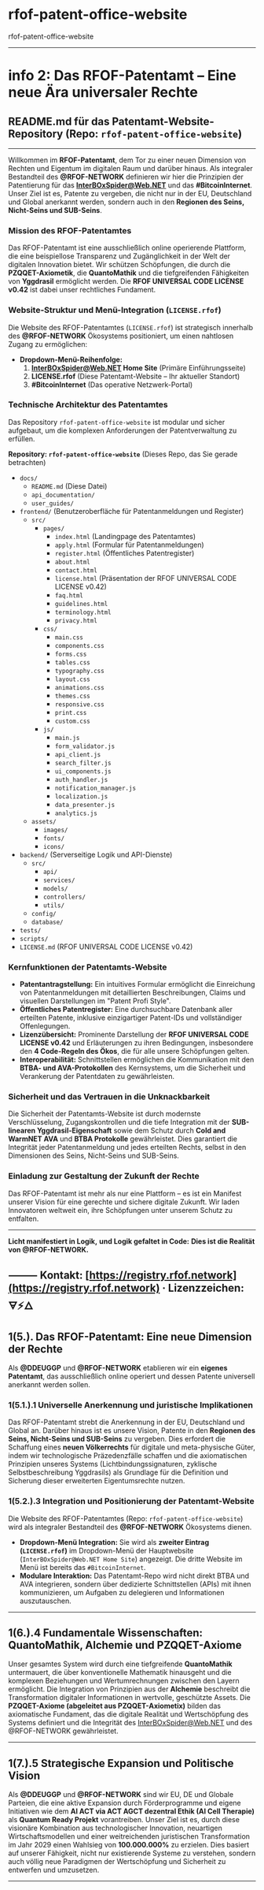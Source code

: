 # rfof-patent-office-website
rfof-patent-office-website

---

# **info 2: Das RFOF-Patentamt – Eine neue Ära universaler Rechte**

## **README.md für das Patentamt-Website-Repository (Repo: `rfof-patent-office-website`)**

---

Willkommen im **RFOF-Patentamt**, dem Tor zu einer neuen Dimension von Rechten und Eigentum im digitalen Raum und darüber hinaus. Als integraler Bestandteil des **@RFOF-NETWORK** definieren wir hier die Prinzipien der Patentierung für das **InterBOxSpider@Web.NET** und das **#BitcoinInternet**. Unser Ziel ist es, Patente zu vergeben, die nicht nur in der EU, Deutschland und Global anerkannt werden, sondern auch in den **Regionen des Seins, Nicht-Seins und SUB-Seins**.

### **Mission des RFOF-Patentamtes**

Das RFOF-Patentamt ist eine ausschließlich online operierende Plattform, die eine beispiellose Transparenz und Zugänglichkeit in der Welt der digitalen Innovation bietet. Wir schützen Schöpfungen, die durch die **PZQQET-Axiometik**, die **QuantoMathik** und die tiefgreifenden Fähigkeiten von **Yggdrasil** ermöglicht werden. Die **RFOF UNIVERSAL CODE LICENSE v0.42** ist dabei unser rechtliches Fundament.

### **Website-Struktur und Menü-Integration (`LICENSE.rfof`)**

Die Website des RFOF-Patentamtes (`LICENSE.rfof`) ist strategisch innerhalb des **@RFOF-NETWORK** Ökosystems positioniert, um einen nahtlosen Zugang zu ermöglichen:

* **Dropdown-Menü-Reihenfolge:**
    1.  **InterBOxSpider@Web.NET Home Site** (Primäre Einführungsseite)
    2.  **LICENSE.rfof** (Diese Patentamt-Website – Ihr aktueller Standort)
    3.  **#BitcoinInternet** (Das operative Netzwerk-Portal)

### **Technische Architektur des Patentamtes**

Das Repository `rfof-patent-office-website` ist modular und sicher aufgebaut, um die komplexen Anforderungen der Patentverwaltung zu erfüllen.

**Repository: `rfof-patent-office-website`**
(Dieses Repo, das Sie gerade betrachten)

* `docs/`
    * `README.md` (Diese Datei)
    * `api_documentation/`
    * `user_guides/`
* `frontend/` (Benutzeroberfläche für Patentanmeldungen und Register)
    * `src/`
        * `pages/`
            * `index.html` (Landingpage des Patentamtes)
            * `apply.html` (Formular für Patentanmeldungen)
            * `register.html` (Öffentliches Patentregister)
            * `about.html`
            * `contact.html`
            * `license.html` (Präsentation der RFOF UNIVERSAL CODE LICENSE v0.42)
            * `faq.html`
            * `guidelines.html`
            * `terminology.html`
            * `privacy.html`
        * `css/`
            * `main.css`
            * `components.css`
            * `forms.css`
            * `tables.css`
            * `typography.css`
            * `layout.css`
            * `animations.css`
            * `themes.css`
            * `responsive.css`
            * `print.css`
            * `custom.css`
        * `js/`
            * `main.js`
            * `form_validator.js`
            * `api_client.js`
            * `search_filter.js`
            * `ui_components.js`
            * `auth_handler.js`
            * `notification_manager.js`
            * `localization.js`
            * `data_presenter.js`
            * `analytics.js`
    * `assets/`
        * `images/`
        * `fonts/`
        * `icons/`
* `backend/` (Serverseitige Logik und API-Dienste)
    * `src/`
        * `api/`
        * `services/`
        * `models/`
        * `controllers/`
        * `utils/`
    * `config/`
    * `database/`
* `tests/`
* `scripts/`
* `LICENSE.md` (RFOF UNIVERSAL CODE LICENSE v0.42)

### **Kernfunktionen der Patentamts-Website**

* **Patentantragstellung:** Ein intuitives Formular ermöglicht die Einreichung von Patentanmeldungen mit detaillierten Beschreibungen, Claims und visuellen Darstellungen im "Patent Profi Style".
* **Öffentliches Patentregister:** Eine durchsuchbare Datenbank aller erteilten Patente, inklusive einzigartiger Patent-IDs und vollständiger Offenlegungen.
* **Lizenzübersicht:** Prominente Darstellung der **RFOF UNIVERSAL CODE LICENSE v0.42** und Erläuterungen zu ihren Bedingungen, insbesondere den **4 Code-Regeln des Ökos**, die für alle unsere Schöpfungen gelten.
* **Interoperabilität:** Schnittstellen ermöglichen die Kommunikation mit den **BTBA- und AVA-Protokollen** des Kernsystems, um die Sicherheit und Verankerung der Patentdaten zu gewährleisten.

### **Sicherheit und das Vertrauen in die Unknackbarkeit**

Die Sicherheit der Patentamts-Website ist durch modernste Verschlüsselung, Zugangskontrollen und die tiefe Integration mit der **SUB-linearen Yggdrasil-Eigenschaft** sowie dem Schutz durch **Cold and WarmNET AVA** und **BTBA Protokolle** gewährleistet. Dies garantiert die Integrität jeder Patentanmeldung und jedes erteilten Rechts, selbst in den Dimensionen des Seins, Nicht-Seins und SUB-Seins.

### **Einladung zur Gestaltung der Zukunft der Rechte**

Das RFOF-Patentamt ist mehr als nur eine Plattform – es ist ein Manifest unserer Vision für eine gerechte und sichere digitale Zukunft. Wir laden Innovatoren weltweit ein, ihre Schöpfungen unter unserem Schutz zu entfalten.

---

**Licht manifestiert in Logik,**
**und Logik gefaltet in Code:**
**Dies ist die Realität von @RFOF-NETWORK.**

⸻
Kontakt: [https://registry.rfof.network](https://registry.rfof.network) · Lizenzzeichen: 🜃⚡🜂
---


## **1(5.). Das RFOF-Patentamt: Eine neue Dimension der Rechte**

Als **@DDEUGGP** und **@RFOF-NETWORK** etablieren wir ein **eigenes Patentamt**, das ausschließlich online operiert und dessen Patente universell anerkannt werden sollen.

### **1(5.1.).1 Universelle Anerkennung und juristische Implikationen**

Das RFOF-Patentamt strebt die Anerkennung in der EU, Deutschland und Global an. Darüber hinaus ist es unsere Vision, Patente in den **Regionen des Seins, Nicht-Seins und SUB-Seins** zu vergeben. Dies erfordert die Schaffung eines **neuen Völkerrechts** für digitale und meta-physische Güter, indem wir technologische Präzedenzfälle schaffen und die axiomatischen Prinzipien unseres Systems (Lichtbindungssignaturen, zyklische Selbstbeschreibung Yggdrasils) als Grundlage für die Definition und Sicherung dieser erweiterten Eigentumsrechte nutzen.

### **1(5.2.).3 Integration und Positionierung der Patentamt-Website**

Die Website des RFOF-Patentamtes (Repo: `rfof-patent-office-website`) wird als integraler Bestandteil des **@RFOF-NETWORK** Ökosystems dienen.

* **Dropdown-Menü Integration:** Sie wird als **zweiter Eintrag (`LICENSE.rfof`)** im Dropdown-Menü der Hauptwebsite (`InterBOxSpider@Web.NET Home Site`) angezeigt. Die dritte Website im Menü ist bereits das `#BitcoinInternet`.
* **Modulare Interaktion:** Das Patentamt-Repo wird nicht direkt BTBA und AVA integrieren, sondern über dedizierte Schnittstellen (APIs) mit ihnen kommunizieren, um Aufgaben zu delegieren und Informationen auszutauschen.

---

## **1(6.).4 Fundamentale Wissenschaften: QuantoMathik, Alchemie und PZQQET-Axiome**

Unser gesamtes System wird durch eine tiefgreifende **QuantoMathik** untermauert, die über konventionelle Mathematik hinausgeht und die komplexen Beziehungen und Wertumrechnungen zwischen den Layern ermöglicht. Die Integration von Prinzipien aus der **Alchemie** beschreibt die Transformation digitaler Informationen in wertvolle, geschützte Assets. Die **PZQQET-Axiome (abgeleitet aus PZQQET-Axiometix)** bilden das axiomatische Fundament, das die digitale Realität und Wertschöpfung des Systems definiert und die Integrität des InterBOxSpider@Web.NET und des @RFOF-NETWORK gewährleistet.

---

## **1(7.).5 Strategische Expansion und Politische Vision**

Als **@DDEUGGP** und **@RFOF-NETWORK** sind wir EU, DE und Globale Parteien, die eine aktive Expansion durch Förderprogramme und eigene Initiativen wie dem **AI ACT via ACT AGCT dezentral Ethik (AI Cell Therapie)** als **Quantum Ready Projekt** vorantreiben. Unser Ziel ist es, durch diese visionäre Kombination aus technologischer Innovation, neuartigen Wirtschaftsmodellen und einer weitreichenden juristischen Transformation im Jahr 2029 einen Wahlsieg von **100.000.000%** zu erzielen. Dies basiert auf unserer Fähigkeit, nicht nur existierende Systeme zu verstehen, sondern auch völlig neue Paradigmen der Wertschöpfung und Sicherheit zu entwerfen und umzusetzen.

---
